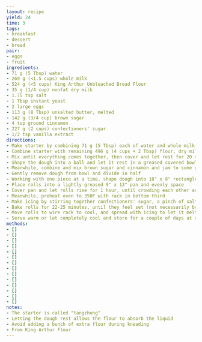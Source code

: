 ```yaml
---
layout: recipe
yield: 24
time: 3
tags:
- breakfast
- dessert
- bread
pair:
- eggs
- fruit
ingredients:
- 71 g (5 Tbsp) water
- 269 g (<1.5 cups) whole milk
- 524 g (<5 cups) King Arthur Unbleached Bread Flour
- 35 g (1/4 cup) nonfat dry milk
- 1.75 tsp salt
- 1 Tbsp instant yeast
- 2 large eggs
- 113 g (8 Tbsp) unsalted butter, melted
- 142 g (3/4 cup) brown sugar
- 4 tsp ground cinnamon
- 227 g (2 cups) confectioners' sugar
- 1/2 tsp vanilla extract
directions:
- Make starter by combining 71 g (5 Tbsp) each of water and whole milk with 28 g (3.3 Tbsp) flour, whisking constantly over medium heat until thick and streaks remain on bottom of pan (~1-2 min). Remove from heat
- Combine starter with remaining 496 g (4 cups + 2 Tbsp) flour, dry milk, salt, yeast, 170 g (3/4 cup) lukewarm whole milk, eggs, and 85 g (6 Tbsp) melted butter
- Mix until everything comes together, then cover and let rest for 20 min. Knead by hand or mixer until the dough is smooth and elastic (but will be somewhat sticky)
- Shape the dough into a ball and let it rest in a greased covered bowl for 1 to 1.5 hours, until puffy but not necessarily doubled in volume
- Meanwhile, combine and mix brown sugar and cinnamon and jam to some groovy tunes
- Gently remove dough from bowl and divide in half
- Working with one piece at a time, shape dough into 18" x 8" rectangle and sprinkle over top half of the cinnamon mixture. Roll the dough into a log along the long edge, pinch the seam and roll so the seam is underneath. Cut log into 12 pieces using dental floss
- Place rolls into a lightly greased 9" x 13" pan and evenly space
- Cover pan and let rolls rise for 1 hour, until crowding each other and puffy
- Meanwhile, preheat oven to 350F with rack in bottom third
- Make icing by stirring together confectioners' sugar, a pinch of salt, 28 g (2 Tbsp) melted butter, vanilla extract, and 28-43 g whole milk (2-3 Tbsp). Use enough milk to make icing spreadable but still thick (like cream cheese thickness)
- Bake rolls for 22-25 minutes, until they feel set (not necessarily browned). Better to underbake than overbake
- Move rolls to wire rack to cool, and spread with icing to let it melt into the rolls
- Serve warm or let completely cool and store for a couple of days at room temperature. Can also freeze unfrosted rolls for up to one month
methods:
- []
- []
- []
- []
- []
- []
- []
- []
- []
- []
- []
- []
- []
- []
notes:
- The starter is called "tangzhong"
- Letting the dough rest allows the flour to absorb the liquid
- Avoid adding a bunch of extra flour during kneading
- From King Arthur Flour
---
```

